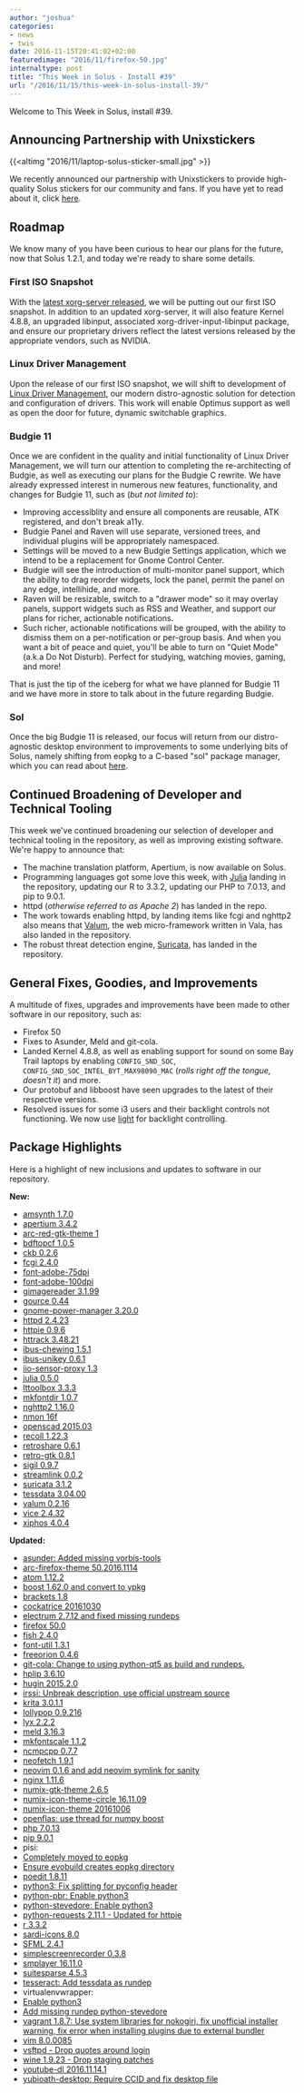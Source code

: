 ```yaml
---
author: "joshua"
categories:
- news
- twis
date: 2016-11-15T20:41:02+02:00
featuredimage: "2016/11/firefox-50.jpg"
internaltype: post
title: "This Week in Solus - Install #39"
url: "/2016/11/15/this-week-in-solus-install-39/"
---
```


Welcome to This Week in Solus, install #39.

## Announcing Partnership with Unixstickers

{{<altimg "2016/11/laptop-solus-sticker-small.jpg" >}}

We recently announced our partnership with Unixstickers to provide high-quality Solus stickers for our community and fans. If you have yet to read about it, click 
[here](https://solus-project.com/2016/11/15/solus-announces-partnership-with-unixstickers).

## Roadmap

We know many of you have been curious to hear our plans for the future, now that Solus 1.2.1, and today we're ready to share some details.

### First ISO Snapshot

With the [latest xorg-server released](https://lists.x.org/archives/xorg-announce/2016-November/002737.html), we will be putting out our first ISO snapshot. In addition to an updated xorg-server, it will also 
feature Kernel 4.8.8, an upgraded libinput, associated xorg-driver-input-libinput package, and ensure our proprietary drivers reflect the latest versions released by the appropriate vendors, such as NVIDIA.

### Linux Driver Management

Upon the release of our first ISO snapshot, we will shift to development of [Linux Driver Management](https://github.com/solus-project/linux-driver-management), our modern distro-agnostic solution for detection 
and configuration of drivers. This work will enable Optimus support as well as open the door for future, dynamic switchable graphics.

### Budgie 11

Once we are confident in the quality and initial functionality of Linux Driver Management, we will turn our attention to completing the re-architecting of Budgie, as well as executing our plans for the Budgie C rewrite. We 
have already expressed interest in numerous new features, functionality, and changes for Budgie 11, such as (*but not limited to*):

- Improving accessiblity and ensure all components are reusable, ATK registered, and don't break a11y.
- Budgie Panel and Raven will use separate, versioned trees, and individual plugins will be appropriately namespaced.
- Settings will be moved to a new Budgie Settings application, which we intend to be a replacement for Gnome Control Center. 
- Budgie will see the introduction of multi-monitor panel support, which the ability to drag reorder widgets, lock the panel, permit the panel on any edge, intellihide, and more.
- Raven will be resizable, switch to a "drawer mode" so it may overlay panels, support widgets such as RSS and Weather, and support our plans for richer, actionable notifications.
- Such richer, actionable notifications will be grouped, with the ability to dismiss them on a per-notification or per-group basis. And when you want a bit of peace and quiet, you'll be able to turn on "Quiet Mode" (a.k.a Do Not Disturb). 
Perfect for studying, watching movies, gaming, and more!

That is just the tip of the iceberg for what we have planned for Budgie 11 and we have more in store to talk about in the future regarding Budgie.

### Sol

Once the big Budgie 11 is released, our focus will return from our distro-agnostic desktop environment to improvements to some underlying bits of Solus, namely shifting from eopkg to a C-based "sol" package manager, which you can read 
about [here](https://solus-project.com/2016/07/05/this-week-in-solus-install-30/).

## Continued Broadening of Developer and Technical Tooling

This week we've continued broadening our selection of developer and technical tooling in the repository, as well as improving existing software. We're happy to announce that:

- The machine translation platform, Apertium, is now available on Solus.
- Programming languages got some love this week, with [Julia](http://julialang.org) landing in the repository, updating our R to 3.3.2, updating our PHP to 7.0.13, and pip to 9.0.1.
- httpd (*otherwise referred to as Apache 2*) has landed in the repo.
- The work towards enabling httpd, by landing items like fcgi and nghttp2 also means that [Valum](https://github.com/valum-framework/valum), the web micro-framework written in Vala, has also landed in the repository.
- The robust threat detection engine, [Suricata](https://suricata-ids.org/), has landed in the repository.

## General Fixes, Goodies, and Improvements

A multitude of fixes, upgrades and improvements have been made to other software in our repository, such as:

- Firefox 50
- Fixes to Asunder, Meld and git-cola.
- Landed Kernel 4.8.8, as well as enabling support for sound on some Bay Trail laptops by enabling `CONFIG_SND_SOC`, `CONFIG_SND_SOC_INTEL_BYT_MAX98090_MAC` (*rolls right off the tongue, doesn't it*) and more.
- Our protobuf and libboost have seen upgrades to the latest of their respective versions.
- Resolved issues for some i3 users and their backlight controls not functioning. We now use [light](https://github.com/haikarainen/light/) for backlight controlling.

## Package Highlights

Here is a highlight of new inclusions and updates to software in our repository.

**New:**

- [amsynth 1.7.0](https://git.solus-project.com/packages/amsynth/commit/?id=136574e170f1b01f45d1f0c9723acd1f455a6e4c)
- [apertium 3.4.2](https://git.solus-project.com/packages/apertium/commit/?id=55e2dfc8a2cddabb8de07569234110783f9d6f52)
- [arc-red-gtk-theme 1](https://git.solus-project.com/packages/arc-red-gtk-theme/commit/?id=e170f9bcdb3ff2b9f87ab7aa2e8b8c423e82e362)
- [bdftopcf 1.0.5](https://git.solus-project.com/packages/bdftopcf/commit/?id=0682b20c35dd2591316be43866d553e17f918ed4)
- [ckb 0.2.6](https://git.solus-project.com/packages/ckb/commit/?id=7cf59ae9423a56a3ae184f30d80bc2297acaca91)
- [fcgi 2.4.0](https://git.solus-project.com/packages/fcgi/commit/?id=4594914407431a8b8635f45f5732378b95d0d745)
- [font-adobe-75dpi](https://git.solus-project.com/packages/font-adobe-75dpi/commit/?id=4c8690e42c11071874bed84368b02bc2431039ec)
- [font-adobe-100dpi](https://git.solus-project.com/packages/font-adobe-100dpi/commit/?id=0b9f9a563ac65c1e04a9599bbf12fd91d7b3cd47)
- [gimagereader 3.1.99](https://git.solus-project.com/packages/gimagereader/commit/?id=99eab8fa737fd074b57281f4c1ff0c3a2d9d33d5)
- [gource 0.44](https://git.solus-project.com/packages/gource/commit/?id=9aebaa7647d4a523700edcbc1aed575603af0904)
- [gnome-power-manager 3.20.0](https://git.solus-project.com/packages/gnome-power-manager/commit/?id=897cefad70216f31840bc60877043101107e777e)
- [httpd 2.4.23](https://git.solus-project.com/packages/httpd/)
- [httpie 0.9.6](https://git.solus-project.com/packages/httpie/commit/?id=dd8d1c64da28598ee10c6f4f316cabd103acca7b)
- [httrack 3.48.21](https://git.solus-project.com/packages/httrack/commit/?id=c5116353c01cd984bbae975a9c88456b09b8f51c)
- [ibus-chewing 1.5.1](https://git.solus-project.com/packages/ibus-chewing/commit/?id=0811757347585301b8e846deecd4afe8425eacdd)
- [ibus-unikey 0.6.1](https://git.solus-project.com/packages/ibus-unikey/commit/?id=9b5768f41a45601edf401f579d7f4933a3ae633e)
- [iio-sensor-proxy 1.3](https://git.solus-project.com/packages/iio-sensor-proxy/commit/?id=b9ca36a5ef55b46def3be57e73137efbc54674f3)
- [julia 0.5.0](https://git.solus-project.com/packages/julia/commit/?id=080384b1f7f8897e4a7cc086c2933aad2cb69067)
- [lttoolbox 3.3.3](https://git.solus-project.com/packages/lttoolbox/commit/?id=1bce73f5c48b50a8e0fe95e25b9e5faff06a10f3)
- [mkfontdir 1.0.7](https://git.solus-project.com/packages/mkfontdir/commit/?id=2a420caaf296da0f02c8b1681229f0a0ed6ac1af)
- [nghttp2 1.16.0](https://git.solus-project.com/packages/nghttp2/commit/?id=ac3dcbb88e0f4bcfb6347dbddc2721072498f170)
- [nmon 16f](https://git.solus-project.com/packages/nmon/commit/?id=c7c09dd6877082399e0fa2b13506f9a1fdda8a74)
- [openscad 2015.03](https://git.solus-project.com/packages/openscad/commit/?id=32572bb531122fd8f439a5be51b698c10b6dd71c)
- [recoll 1.22.3](https://git.solus-project.com/packages/recoll/commit/?id=f5fd77c981ac58152171ca8def35999ccf238724)
- [retroshare 0.6.1](https://git.solus-project.com/packages/retroshare/commit/?id=478a848a25f036a37aabb6288f05a71b9761dcdd)
- [retro-gtk 0.8.1](https://git.solus-project.com/packages/retro-gtk/commit/?id=20deb63852a17fd95eb664a97beff081fa22a81e)
- [sigil 0.9.7](https://git.solus-project.com/packages/sigil/commit/?id=e2ed91309336c8175051bb9e73f80deca37a316a)
- [streamlink 0.0.2](https://git.solus-project.com/packages/streamlink/commit/?id=87e20611fc8b88fadef154ae962dcb826b48bfb7)
- [suricata 3.1.2](https://git.solus-project.com/packages/suricata/commit/?id=2610e31a8bec544cb886bf2f50b4ad9d29a9b61a)
- [tessdata 3.04.00](https://git.solus-project.com/packages/tessdata/commit/?id=2d6b962f12cfb08a7cfd52021757f0dc95fc566e)
- [valum 0.2.16](https://git.solus-project.com/packages/valum/commit/?id=1828c07bb8e9d5678f4efdd3974b75de40c4403d)
- [vice 2.4.32](https://git.solus-project.com/packages/vice/commit/?id=399c6d344c2642447b6aff83a0bb6b1e5ee8ac55)
- [xiphos 4.0.4](https://git.solus-project.com/packages/xiphos/commit/?id=66c41db96b2681b579decf9cb82475d9061fbb4d)

**Updated:**

- [asunder: Added missing vorbis-tools](https://git.solus-project.com/packages/asunder/commit/?id=f762cc26ca3c384f6171467d5c81b14bcafa6d2f)
- [arc-firefox-theme 50.2016.1114](https://git.solus-project.com/packages/arc-firefox-theme/commit/?id=f5ddd30cf481480c4b10cd3dd54f3feedad53cf3)
- [atom 1.12.2](https://git.solus-project.com/packages/atom/commit/?id=d56d76b271dc27dea2740b0308fa69d4ae769b4c)
- [boost 1.62.0 and convert to ypkg](https://git.solus-project.com/packages/boost/commit/?id=5a4b7884b7967e80c8def3b1a66b05c8d2f8ffb5)
- [brackets 1.8](https://git.solus-project.com/packages/brackets/commit/?id=f41330e956435b27ccc53501fee00bb82cd5a0a8)
- [cockatrice 20161030](https://git.solus-project.com/packages/cockatrice/commit/?id=3f2cbf1e2d9f3256be351eb047e7e5d52db8e6b8)
- [electrum 2.7.12 and fixed missing rundeps](https://git.solus-project.com/packages/electrum/commit/?id=a762a12f793a737e77e607cf2e5066638db15204)
- [firefox 50.0](https://git.solus-project.com/packages/firefox/commit/?id=7720ac214b9263d911f1b28346003bb7977645ba)
- [fish 2.4.0](https://git.solus-project.com/packages/fish/commit/?id=4c30620b838279bf9f9770c593f2e8f9c91aaf61)
- [font-util 1.3.1](https://git.solus-project.com/packages/font-util/commit/?id=e1e1d474d39a38c50ce21cecada4057cbe926efb)
- [freeorion 0.4.6](https://git.solus-project.com/packages/freeorion/commit/?id=e12a1ca3ddcf8befbe45f7e7c4ec3377853db008)
- [git-cola: Change to using python-qt5 as build and rundeps.](https://git.solus-project.com/packages/git-cola/commit/?id=3616a8e3a7b3970c5c02dafa92776177973f58c5)
- [hplip 3.6.10](https://git.solus-project.com/packages/hplip/commit/?id=e3e030ffe96c665b55eddbb0c50e32e263f28fd1)
- [hugin 2015.2.0](https://git.solus-project.com/packages/hugin/commit/?id=1b00f7539b650a1b1e1ab94b34d514eda39790a8)
- [irssi: Unbreak description, use official upstream source](https://git.solus-project.com/packages/irssi/commit/?id=e9ae09fbb3f44f3a6f05a4320e52ad7c4448c993)
- [krita 3.0.1.1](https://git.solus-project.com/packages/krita/commit/?id=0b710b8468697ecd6dd12c98b91edde77a63d4d4)
- [lollypop 0.9.216](https://git.solus-project.com/packages/lollypop/commit/?id=f2c230c7af9b8695c9bb4c1d96342996ed19cbf7)
- [lyx 2.2.2](https://git.solus-project.com/packages/lyx/commit/?id=6f94892a5d1c2d173484c21bf150acea7384ed44)
- [meld 3.16.3](https://git.solus-project.com/packages/meld/commit/?id=a8a09cc1c3e1ec371b41fc0b8aa488b16e8b52df)
- [mkfontscale 1.1.2](https://git.solus-project.com/packages/mkfontscale/commit/?id=ee469ff14e6fc68832aab40b6e4f1b6190166aab)
- [ncmpcpp 0.7.7](https://git.solus-project.com/packages/ncmpcpp/commit/?id=18185d2511bfeb6ca6f73ce1cf9c4a0d7a165809)
- [neofetch 1.9.1](https://git.solus-project.com/packages/neofetch/commit/?id=ac36fb8b0d4566f8dfd031876754505923ade18f)
- [neovim 0.1.6 and add neovim symlink for sanity](https://git.solus-project.com/packages/neovim/commit/?id=e2c16089ca0426e16b225d8dc3d3c64d0c62df56)
- [nginx 1.11.6](https://git.solus-project.com/packages/nginx/commit/?id=d16bdda850e0a785532f591111e0252ad80b189d)
- [numix-gtk-theme 2.6.5](https://git.solus-project.com/packages/numix-gtk-theme/commit/?id=9137131333b164fcde98cd50c2f49fd425cce61c)
- [numix-icon-theme-circle 16.11.09](https://git.solus-project.com/packages/numix-icon-theme-circle/commit/?id=aca9a0dec0b1148cdaf636e8315ed2b88f696eb2)
- [numix-icon-theme 20161006](https://git.solus-project.com/packages/numix-icon-theme/commit/?id=e34f7d2423e164ae4b6b48d8fb8594e0f219115c)
- [openflas: use thread for numpy boost](https://git.solus-project.com/packages/openblas/commit/?id=15aedfbf382ad273a3f69f250e9f1b079750d07f)
- [php 7.0.13](https://git.solus-project.com/packages/php/commit/?id=4da1b9cabdc7b6229c50d5457bb09aadf8bc8068)
- [pip 9.0.1](https://git.solus-project.com/packages/pip/commit/?id=030f8818b964bb3f1140a08b877b34019574b3a6)
- pisi:
 - [Completely moved to eopkg](https://git.solus-project.com/packages/pisi/commit/?id=8a72716ba21f478af3895b00177c2e3818cec115)
 - [Ensure evobuild creates eopkg directory](https://git.solus-project.com/packages/pisi/commit/?id=f6b61c558a308f5862190ff68a8e3ad05a84c946)
- [poedit 1.8.11](https://git.solus-project.com/packages/poedit/commit/?id=9e590710ff268f3c7a28c07692cfd0ed936aab94)
- [python3: Fix splitting for pyconfig header](https://git.solus-project.com/packages/python3/commit/?id=dfaa93e0e75220d31377c4627e1a5b6dfb380356)
- [python-pbr: Enable python3](https://git.solus-project.com/packages/python-pbr/commit/?id=6bc6ca5d704c2f61c3aff1c69e68a3c53ee4feb2)
- [python-stevedore: Enable python3](https://git.solus-project.com/packages/python-stevedore/commit/?id=afb4b56c21ffe7e3dcf42bbda5b85ed67a339e2e)
- [python-requests 2.11.1 - Updated for httpie](https://git.solus-project.com/packages/python-requests/commit/?id=2df332ac61ca2513e02b95823ca84e219cb22082)
- [r 3.3.2](https://git.solus-project.com/packages/r/commit/?id=b038cde315650735e02d0829a92623d387e221ba)
- [sardi-icons 8.0](https://git.solus-project.com/packages/sardi-icons/commit/?id=e077422c09fe870c3b11120f5ed938e158821ce5)
- [SFML 2.4.1](https://git.solus-project.com/packages/SFML/commit/?id=8a577a611f01f9891bb0809f8277e84339156bcf)
- [simplescreenrecorder 0.3.8](https://git.solus-project.com/packages/simplescreenrecorder/commit/?id=06a2b7d76e657133b7a701037783939cadadba37)
- [smplayer 16.11.0](https://git.solus-project.com/packages/smplayer/commit/?id=7dcb47061a5c272375cc4a99f1a90ae3c5e9775b)
- [suitesparse 4.5.3](https://git.solus-project.com/packages/suitesparse/commit/?id=4a53392dde88571790685258ac14fd73e2d26554)
- [tesseract: Add tessdata as rundep](https://git.solus-project.com/packages/tesseract/commit/?id=68a7a144327f401ac7d53b123ad139dd3c345c06=)
- virtualenvwrapper:
 - [Enable python3](https://git.solus-project.com/packages/virtualenvwrapper/commit/?id=f905fdc83d82020bd2e240aa80960af208c75983)
 - [Add missing rundep python-stevedore](https://git.solus-project.com/packages/virtualenvwrapper/commit/?id=e465564b0c9c61c146b7f0fa099faaf4065e680c)
- [vagrant 1.8.7: Use system libraries for nokogiri, fix unofficial installer warning, fix error when installing plugins due to external bundler](https://git.solus-project.com/packages/vagrant/commit/?id=56ac5843bfc04cae3703eb179e7d9cd0abf54171)
- [vim 8.0.0085](https://git.solus-project.com/packages/vim/commit/?id=5068b23b38a4c86560f3eab4978af2a00ae817d2)
- [vsftpd - Drop quotes around login](https://git.solus-project.com/packages/vsftpd/commit/?id=569d484bb4c6a88dab75f0777c82578f93160a71)
- [wine 1.9.23 - Drop staging patches](https://git.solus-project.com/packages/wine/commit/?id=ccf5c3e8c31785be18a5629351a35930bce449d7)
- [youtube-dl 2016.11.14.1](https://git.solus-project.com/packages/youtube-dl/commit/?id=7dac884af139b6183e69798aa8de2ff2a1ee8a66)
- [yubioath-desktop: Require CCID and fix desktop file](https://git.solus-project.com/packages/yubioath-desktop/commit/?id=7227221f549cb1bca714b1802ddf06d2951bfc0e)